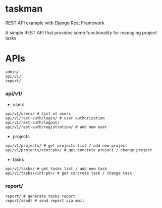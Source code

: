 # taskman 
REST API example with Django Rest Framework

A simple REST API that provides some functionality for managing project tasks

# APIs
```
admin/
api/v1/
report/
```

### api/v1/
- users
```
api/v1/users/ # list of users
api/v1/rest-auth/login/ # user authorization
api/v1/rest-auth/logout/
api/v1/rest-auth/registration/ # add new user
```
- projects
```
api/v1/projects/ # get projects list / add new project
api/v1/projects/<int:pk>/ # get concrete project / change project
```
- tasks
```
api/v1/tasks/ # get tasks list / add new task
api/v1/tasks/<int:pk>/ # get concrete task / change task
```

### report/
```
report/ # generate tasks report
report/send/ # send report via mail
```
